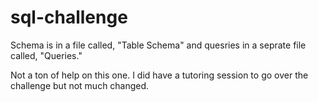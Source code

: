 # sql-challenge

Schema is in a file called, "Table Schema" and quesries in a seprate file called, "Queries."

Not a ton of help on this one. I did have a tutoring session to go over the challenge but not much changed.
